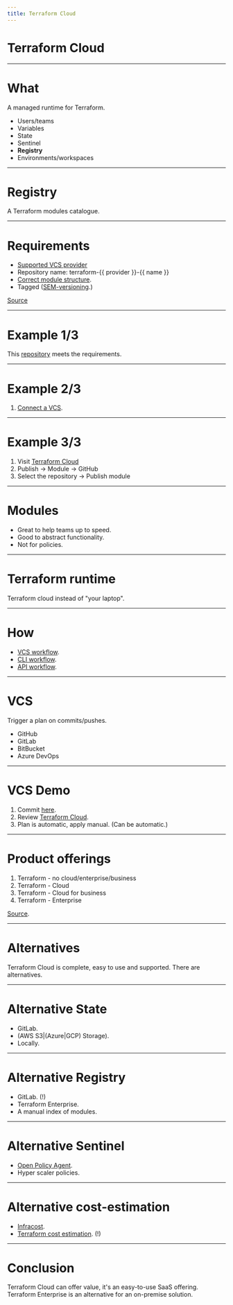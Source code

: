 ```yaml
---
title: Terraform Cloud
---
```


# Terraform Cloud

---

# What

A managed runtime for Terraform.

- Users/teams
- Variables
- State
- Sentinel
- **Registry**
- Environments/workspaces

---

# Registry

A Terraform modules catalogue.

----

# Requirements

- [Supported VCS provider](https://www.terraform.io/cloud-docs/vcs#supported-vcs-providers)
- Repository name: terraform-{{ provider }}-{{ name }}
- [Correct module structure](https://www.terraform.io/language/modules/develop/structure).
- Tagged ([SEM-versioning](https://semver.org).)

[Source](https://www.terraform.io/cloud-docs/registry/publish-modules#preparing-a-module-repository)

----

# Example 1/3

This [repository](https://github.com/robertdebock/terraform-azurerm-scale-set/) meets the requirements.

----

# Example 2/3

1. [Connect a VCS](https://app.terraform.io/app/robertdebock/settings/version-control).

----

# Example 3/3

1. Visit [Terraform Cloud](https://app.terraform.io/app/robertdebock/registry/private/providers)
2. Publish -> Module -> GitHub
3. Select the repository -> Publish module

----

# Modules

- Great to help teams up to speed.
- Good to abstract functionality.
- Not for policies.

---

# Terraform runtime

Terraform cloud instead of "your laptop".

----

# How

- [VCS workflow](https://www.terraform.io/cloud-docs/run/ui).
- [CLI workflow](https://www.terraform.io/cloud-docs/run/cli).
- [API workflow](https://www.terraform.io/cloud-docs/run/api).

----

# VCS

Trigger a plan on commits/pushes.

- GitHub
- GitLab
- BitBucket
- Azure DevOps

----

# VCS Demo

1. Commit [here](https://github.com/robertdebock/git-terraform-demo).
2. Review [Terraform Cloud](https://app.terraform.io/app/robertdebock/workspaces/git-terraform-demo/runs/).
3. Plan is automatic, apply manual. (Can be automatic.)

---

# Product offerings

1. Terraform - no cloud/enterprise/business
2. Terraform - Cloud
3. Terraform - Cloud for business
4. Terraform - Enterprise

[Source](https://cloud.hashicorp.com/products/terraform/pricing).

---

# Alternatives

Terraform Cloud is complete, easy to use and supported. There are alternatives.

----

# Alternative State

- GitLab.
- (AWS S3|(Azure|GCP) Storage).
- Locally.

----

# Alternative Registry

- GitLab. (!)
- Terraform Enterprise.
- A manual index of modules.

----

# Alternative Sentinel

- [Open Policy Agent](https://www.openpolicyagent.org/docs/latest/terraform/).
- Hyper scaler policies.

----

# Alternative cost-estimation

- [Infracost](https://www.infracost.io).
- [Terraform cost estimation](https://github.com/antonbabenko/terraform-cost-estimation). (!)

---

# Conclusion

Terraform Cloud can offer value, it's an easy-to-use SaaS offering. Terraform Enterprise is an alternative for an on-premise solution.
